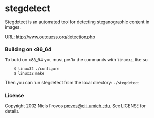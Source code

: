 stegdetect
==========

Stegdetect is an automated tool for detecting steganographic content in images.

URL: http://www.outguess.org/detection.php

### Building on x86_64

To build on x86_64 you must prefix the commands with `linux32`, like so

```bash
    $ linux32 ./configure
    $ linux32 make
```

Then you can run stegdetect from the local directory: `./stegdetect`

### License

Copyright 2002 Niels Provos <provos@citi.umich.edu>. See LICENSE for details.
